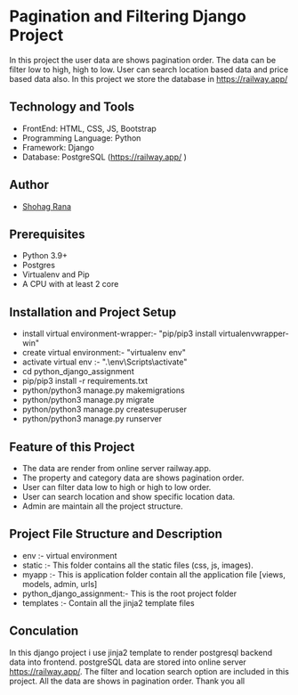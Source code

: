 # Pagination and Filtering Django Project

In this project the user data are shows pagination order. The data can be filter low to high, high to low. User can search location based data and price based data also. In this project we store the database in https://railway.app/ 

## Technology and Tools
- FrontEnd: HTML, CSS, JS, Bootstrap 
- Programming Language: Python
- Framework: Django
- Database: PostgreSQL (https://railway.app/ )

## Author

- [Shohag Rana](https://github.com/Shohag-Rana)

## Prerequisites
  - Python 3.9+
  - Postgres
  - Virtualenv and Pip
  - A CPU with at least 2 core

## Installation and Project Setup

- install virtual environment-wrapper:- "pip/pip3 install virtualenvwrapper-win"
- create virtual environment:- "virtualenv env"
- activate virtual env :- ".\env\Scripts\activate"
- cd python_django_assignment
- pip/pip3 install -r requirements.txt
- python/python3 manage.py makemigrations
- python/python3 manage.py migrate
- python/python3 manage.py createsuperuser
- python/python3 manage.py runserver

## Feature of this Project

- The data are render from online server railway.app.
- The property and category data are shows pagination order.
- User can filter data low to high or high to low order.
- User can search location and show specific location data.
- Admin are maintain all the project structure.

## Project File Structure and Description
- env :- virtual environment
- static :- This folder contains all the static files (css, js, images).
- myapp :- This is application folder contain all the application file [views, models, admin, urls]
- python_django_assignment:- This is the root project folder
- templates :- Contain all the jinja2 template files

## Conculation

In this django project i use jinja2 template to render postgresql backend data into frontend. postgreSQL data are stored into online server https://railway.app/. The filter and location search option are included in this
project. All the data are shows in pagination order. Thank you all
 
